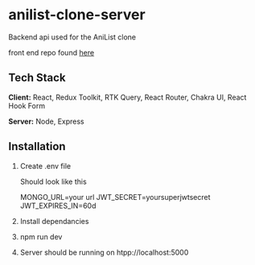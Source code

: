 # anilist-clone-server

Backend api used for the AniList clone

front end repo found [here](https://github.com/Harimz/anilist-clone-server)

## Tech Stack

**Client:** React, Redux Toolkit, RTK Query, React Router, Chakra UI, React Hook Form

**Server:** Node, Express

## Installation
1. Create .env file
  
   Should look like this
   
   MONGO_URL=your url
   JWT_SECRET=yoursuperjwtsecret
   JWT_EXPIRES_IN=60d

2. Install dependancies

3. npm run dev

4. Server should be running on htpp://localhost:5000
